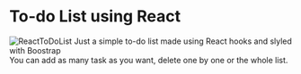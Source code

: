 # To-do List using React

![ReactToDoList](https://user-images.githubusercontent.com/115754992/232846631-02214a44-531e-4c8a-afa4-960e244ffe2d.jpg)
Just a simple to-do list made using React hooks and slyled with Boostrap
<br>
You can add as many task as you want, delete one by one or the whole list.
